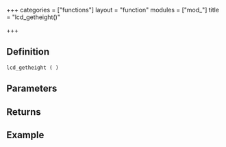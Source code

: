 +++
categories = ["functions"]
layout = "function"
modules = ["mod_"]
title = "lcd_getheight()"

+++

## Definition

    lcd_getheight ( )

## Parameters

## Returns

## Example
